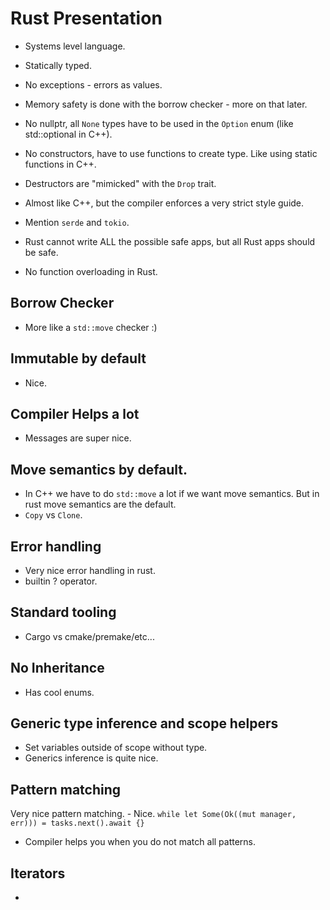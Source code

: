 # Rust Presentation

- Systems level language.
- Statically typed.
- No exceptions - errors as values.
- Memory safety is done with the borrow checker - more on that later.
- No nullptr, all `None` types have to be used in the `Option` enum (like std::optional in C++).
- No constructors, have to use functions to create type.  Like using static functions in C++.
- Destructors are "mimicked" with the `Drop` trait.

- Almost like C++, but the compiler enforces a very strict style guide.
- Mention `serde` and `tokio`.

- Rust cannot write ALL the possible safe apps, but all Rust apps should be safe.
- No function overloading in Rust.


## Borrow Checker

- More like a `std::move` checker :)

## Immutable by default

- Nice.

## Compiler Helps a lot

- Messages are super nice.

## Move semantics by default.

- In C++ we have to do `std::move` a lot if we want move semantics.  But in rust move semantics are the default.
- `Copy` vs `Clone`.

## Error handling

- Very nice error handling in rust.
- builtin ? operator.

## Standard tooling

- Cargo vs cmake/premake/etc...

## No Inheritance

- Has cool enums.

## Generic type inference and scope helpers

- Set variables outside of scope without type.
- Generics inference is quite nice.

## Pattern matching

Very nice pattern matching.
    - Nice.
    ```
    while let Some(Ok((mut manager, err))) = tasks.next().await {}
    ```
- Compiler helps you when you do not match all patterns.

## Iterators

-

